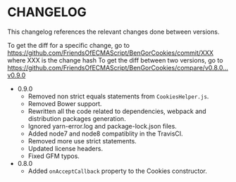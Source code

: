 # CHANGELOG

This changelog references the relevant changes done between versions.

To get the diff for a specific change, go to https://github.com/FriendsOfECMAScript/BenGorCookies/commit/XXX where XXX is the change hash 
To get the diff between two versions, go to https://github.com/FriendsOfECMAScript/BenGorCookies/compare/v0.8.0...v0.9.0

* 0.9.0
    * Removed non strict equals statements from `CookiesHelper.js`.
    * Removed Bower support.
    * Rewritten all the code related to dependencies, webpack and distribution packages generation.
    * Ignored yarn-error.log and package-lock.json files.
    * Added node7 and node8 compatiblity in the TravisCI.
    * Removed more use strict statements.
    * Updated license headers.
    * Fixed GFM typos.
* 0.8.0
    * Added `onAcceptCallback` property to the Cookies constructor.
